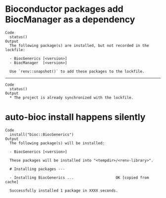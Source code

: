 # Bioconductor packages add BiocManager as a dependency

    Code
      status()
    Output
      The following package(s) are installed, but not recorded in the lockfile:
      
      - BiocGenerics [<version>]
      - BiocManager  [<version>]
      
      Use `renv::snapshot()` to add these packages to the lockfile.
      

---

    Code
      status()
    Output
      * The project is already synchronized with the lockfile.

# auto-bioc install happens silently

    Code
      install("bioc::BiocGenerics")
    Output
      The following package(s) will be installed:
      
      - BiocGenerics [<version>]
      
      These packages will be installed into "<tempdir>/<renv-library>".
      
      # Installing packages ---
      
      - Installing BiocGenerics ...                   OK [copied from cache]
      
      Successfully installed 1 package in XXXX seconds.

